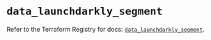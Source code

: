 # `data_launchdarkly_segment`

Refer to the Terraform Registry for docs: [`data_launchdarkly_segment`](https://registry.terraform.io/providers/launchdarkly/launchdarkly/2.25.2/docs/data-sources/segment).
